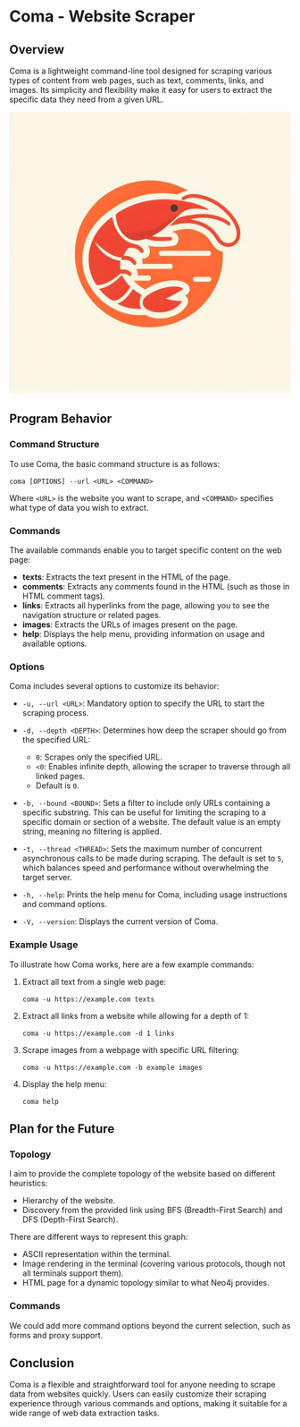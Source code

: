 # Coma - Website Scraper

## Overview
Coma is a lightweight command-line tool designed for scraping various types of content from web pages, such as text, comments, links, and images. Its simplicity and flexibility make it easy for users to extract the specific data they need from a given URL.

![Logo shrimp](shrimp.jpg)

## Program Behavior

### Command Structure
To use Coma, the basic command structure is as follows:

```
coma [OPTIONS] --url <URL> <COMMAND>
```

Where `<URL>` is the website you want to scrape, and `<COMMAND>` specifies what type of data you wish to extract.

### Commands
The available commands enable you to target specific content on the web page:

- **texts**: Extracts the text present in the HTML of the page.
- **comments**: Extracts any comments found in the HTML (such as those in HTML comment tags).
- **links**: Extracts all hyperlinks from the page, allowing you to see the navigation structure or related pages.
- **images**: Extracts the URLs of images present on the page.
- **help**: Displays the help menu, providing information on usage and available options.

### Options
Coma includes several options to customize its behavior:

- `-u, --url <URL>`: Mandatory option to specify the URL to start the scraping process.
- `-d, --depth <DEPTH>`: Determines how deep the scraper should go from the specified URL:
  - `0`: Scrapes only the specified URL.
  - `<0`: Enables infinite depth, allowing the scraper to traverse through all linked pages.
  - Default is `0`.
  
- `-b, --bound <BOUND>`: Sets a filter to include only URLs containing a specific substring. This can be useful for limiting the scraping to a specific domain or section of a website. The default value is an empty string, meaning no filtering is applied.
  
- `-t, --thread <THREAD>`: Sets the maximum number of concurrent asynchronous calls to be made during scraping. The default is set to `5`, which balances speed and performance without overwhelming the target server.
  
- `-h, --help`: Prints the help menu for Coma, including usage instructions and command options.
  
- `-V, --version`: Displays the current version of Coma.

### Example Usage
To illustrate how Coma works, here are a few example commands:

1. Extract all text from a single web page:
   ```
   coma -u https://example.com texts
   ```

2. Extract all links from a website while allowing for a depth of 1:
   ```
   coma -u https://example.com -d 1 links
   ```

3. Scrape images from a webpage with specific URL filtering:
   ```
   coma -u https://example.com -b example images
   ```

4. Display the help menu:
   ```
   coma help
   ```

## Plan for the Future

### Topology 
I aim to provide the complete topology of the website based on different heuristics:
- Hierarchy of the website.
- Discovery from the provided link using BFS (Breadth-First Search) and DFS (Depth-First Search).

There are different ways to represent this graph:
- ASCII representation within the terminal.
- Image rendering in the terminal (covering various protocols, though not all terminals support them).
- HTML page for a dynamic topology similar to what Neo4j provides.

### Commands 
We could add more command options beyond the current selection, such as forms and proxy support.

## Conclusion
Coma is a flexible and straightforward tool for anyone needing to scrape data from websites quickly. Users can easily customize their scraping experience through various commands and options, making it suitable for a wide range of web data extraction tasks.
